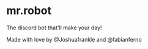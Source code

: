 # mr.robot
The discord bot that'll make your day!


Made with love by @Joshuafrankle and @fabianferno
